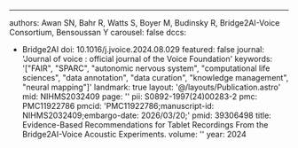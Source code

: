 ---
authors: Awan SN, Bahr R, Watts S, Boyer M, Budinsky R, Bridge2AI-Voice Consortium,
  Bensoussan Y
carousel: false
dccs:
- Bridge2AI
doi: 10.1016/j.jvoice.2024.08.029
featured: false
journal: 'Journal of voice : official journal of the Voice Foundation'
keywords: '["FAIR", "SPARC", "autonomic nervous system", "computational life sciences",
  "data annotation", "data curation", "knowledge management", "neural mapping"]'
landmark: true
layout: '@/layouts/Publication.astro'
mid: NIHMS2032409
page: ''
pii: S0892-1997(24)00283-2
pmc: PMC11922786
pmcid: 'PMC11922786;manuscript-id: NIHMS2032409;embargo-date: 2026/03/20;'
pmid: 39306498
title: Evidence-Based Recommendations for Tablet Recordings From the Bridge2AI-Voice
  Acoustic Experiments.
volume: ''
year: 2024
